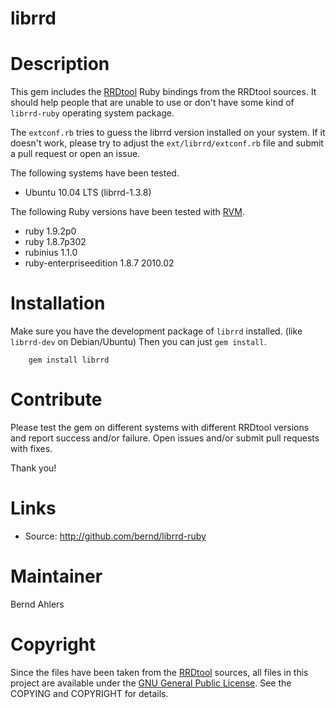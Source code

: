 librrd
======

# Description

This gem includes the [RRDtool](http://www.mrtg.org/rrdtool/) Ruby bindings from
the RRDtool sources. It should help people that are unable to use or don't have
some kind of `librrd-ruby` operating system package.

The `extconf.rb` tries to guess the librrd version installed on your system.
If it doesn't work, please try to adjust the `ext/librrd/extconf.rb` file
and submit a pull request or open an issue.

The following systems have been tested.

* Ubuntu 10.04 LTS (librrd-1.3.8)

The following Ruby versions have been tested with [RVM](http://rvm.beginrescueend.com/).

* ruby 1.9.2p0
* ruby 1.8.7p302
* rubinius 1.1.0
* ruby-enterpriseedition 1.8.7 2010.02

# Installation

Make sure you have the development package of `librrd` installed.
(like `librrd-dev` on Debian/Ubuntu) Then you can just `gem install`.

        gem install librrd

# Contribute

Please test the gem on different systems with different RRDtool versions
and report success and/or failure. Open issues and/or submit pull
requests with fixes.

Thank you!

# Links

* Source: http://github.com/bernd/librrd-ruby

# Maintainer

Bernd Ahlers

# Copyright

Since the files have been taken from the [RRDtool](http://www.mrtg.org/rrdtool/)
sources, all files in this project are available under the
[GNU General Public License](http://www.gnu.org/copyleft/gpl.html). See the
COPYING and COPYRIGHT for details.
